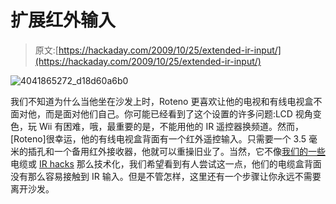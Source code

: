 # 扩展红外输入

> 原文:[https://hackaday.com/2009/10/25/extended-ir-input/](https://hackaday.com/2009/10/25/extended-ir-input/)

![4041865272_d18d60a6b0](../Images/18cd692b9fe54a3eb3d1c96ae37c49a6.png "4041865272_d18d60a6b0")

我们不知道为什么当他坐在沙发上时，Roteno 更喜欢让他的电视和有线电视盒不面对他，而是面对他们自己。你可能已经看到了这个设置的许多问题:LCD 视角变色，玩 Wii 有困难，哦，最重要的是，不能用他的 IR 遥控器换频道。然而，[Roteno]很幸运，他的有线电视盒背面有一个红外遥控输入。只需要一个 3.5 毫米的插孔和一个备用红外接收器，他就可以重操旧业了。当然，它不像[我们的一些](http://hackaday.com/2007/06/22/automatic-cable-modem-power-cycling/)电缆或 [IR hacks](http://hackaday.com/2006/06/10/computer-remote-using-xbox-receiver/) 那么技术化，我们希望看到有人尝试这一点，他们的电缆盒背面没有那么容易接触到 IR 输入。但是不管怎样，这里还有一个步骤让你永远不需要离开沙发。